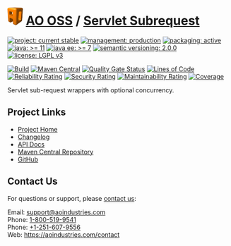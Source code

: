 # [<img src="ao-logo.png" alt="AO Logo" width="35" height="40">](https://github.com/aoindustries) [AO OSS](https://github.com/aoindustries/ao-oss) / [Servlet Subrequest](https://github.com/aoindustries/ao-servlet-subrequest)

[![project: current stable](https://oss.aoapps.com/ao-badges/project-current-stable.svg)](https://aoindustries.com/life-cycle#project-current-stable)
[![management: production](https://oss.aoapps.com/ao-badges/management-production.svg)](https://aoindustries.com/life-cycle#management-production)
[![packaging: active](https://oss.aoapps.com/ao-badges/packaging-active.svg)](https://aoindustries.com/life-cycle#packaging-active)  
[![java: &gt;= 11](https://oss.aoapps.com/ao-badges/java-11.svg)](https://docs.oracle.com/en/java/javase/11/docs/api/)
[![java ee: &gt;= 7](https://oss.aoapps.com/ao-badges/javaee-7.svg)](https://docs.oracle.com/javaee/7/api/)
[![semantic versioning: 2.0.0](https://oss.aoapps.com/ao-badges/semver-2.0.0.svg)](http://semver.org/spec/v2.0.0.html)
[![license: LGPL v3](https://oss.aoapps.com/ao-badges/license-lgpl-3.0.svg)](https://www.gnu.org/licenses/lgpl-3.0)

[![Build](https://github.com/aoindustries/ao-servlet-subrequest/workflows/Build/badge.svg?branch=master)](https://github.com/aoindustries/ao-servlet-subrequest/actions?query=workflow%3ABuild)
[![Maven Central](https://maven-badges.herokuapp.com/maven-central/com.aoapps/ao-servlet-subrequest/badge.svg)](https://maven-badges.herokuapp.com/maven-central/com.aoapps/ao-servlet-subrequest)
[![Quality Gate Status](https://sonarcloud.io/api/project_badges/measure?branch=master&project=com.aoapps%3Aao-servlet-subrequest&metric=alert_status)](https://sonarcloud.io/dashboard?branch=master&id=com.aoapps%3Aao-servlet-subrequest)
[![Lines of Code](https://sonarcloud.io/api/project_badges/measure?branch=master&project=com.aoapps%3Aao-servlet-subrequest&metric=ncloc)](https://sonarcloud.io/component_measures?branch=master&id=com.aoapps%3Aao-servlet-subrequest&metric=ncloc)  
[![Reliability Rating](https://sonarcloud.io/api/project_badges/measure?branch=master&project=com.aoapps%3Aao-servlet-subrequest&metric=reliability_rating)](https://sonarcloud.io/component_measures?branch=master&id=com.aoapps%3Aao-servlet-subrequest&metric=Reliability)
[![Security Rating](https://sonarcloud.io/api/project_badges/measure?branch=master&project=com.aoapps%3Aao-servlet-subrequest&metric=security_rating)](https://sonarcloud.io/component_measures?branch=master&id=com.aoapps%3Aao-servlet-subrequest&metric=Security)
[![Maintainability Rating](https://sonarcloud.io/api/project_badges/measure?branch=master&project=com.aoapps%3Aao-servlet-subrequest&metric=sqale_rating)](https://sonarcloud.io/component_measures?branch=master&id=com.aoapps%3Aao-servlet-subrequest&metric=Maintainability)
[![Coverage](https://sonarcloud.io/api/project_badges/measure?branch=master&project=com.aoapps%3Aao-servlet-subrequest&metric=coverage)](https://sonarcloud.io/component_measures?branch=master&id=com.aoapps%3Aao-servlet-subrequest&metric=Coverage)

Servlet sub-request wrappers with optional concurrency.

## Project Links
* [Project Home](https://oss.aoapps.com/servlet-subrequest/)
* [Changelog](https://oss.aoapps.com/servlet-subrequest/changelog)
* [API Docs](https://oss.aoapps.com/servlet-subrequest/apidocs/)
* [Maven Central Repository](https://search.maven.org/artifact/com.aoapps/ao-servlet-subrequest)
* [GitHub](https://github.com/aoindustries/ao-servlet-subrequest)

## Contact Us
For questions or support, please [contact us](https://aoindustries.com/contact):

Email: [support@aoindustries.com](mailto:support@aoindustries.com)  
Phone: [1-800-519-9541](tel:1-800-519-9541)  
Phone: [+1-251-607-9556](tel:+1-251-607-9556)  
Web: https://aoindustries.com/contact
